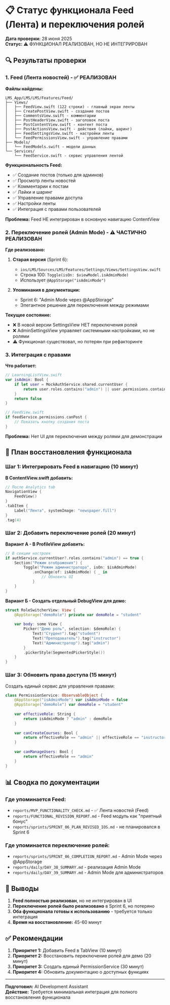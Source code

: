 # 📋 Статус функционала Feed (Лента) и переключения ролей

**Дата проверки:** 28 июня 2025  
**Статус:** ⚠️ ФУНКЦИОНАЛ РЕАЛИЗОВАН, НО НЕ ИНТЕГРИРОВАН

## 🔍 Результаты проверки

### 1. Feed (Лента новостей) - ✅ РЕАЛИЗОВАН

**Файлы найдены:**
```
LMS_App/LMS/LMS/Features/Feed/
├── Views/
│   ├── FeedView.swift (122 строки) - главный экран ленты
│   ├── CreatePostView.swift - создание постов
│   ├── CommentsView.swift - комментарии
│   ├── PostHeaderView.swift - заголовок поста
│   ├── PostContentView.swift - контент поста
│   ├── PostActionsView.swift - действия (лайки, шаринг)
│   ├── FeedSettingsView.swift - настройки ленты
│   └── FeedPermissionsView.swift - управление правами
├── Models/
│   └── FeedModels.swift - модели данных
└── Services/
    └── FeedService.swift - сервис управления лентой
```

**Функциональность Feed:**
- ✅ Создание постов (только для админов)
- ✅ Просмотр ленты новостей
- ✅ Комментарии к постам
- ✅ Лайки и шаринг
- ✅ Управление правами доступа
- ✅ Настройки ленты
- ✅ Интеграция с правами пользователей

**Проблема:** Feed НЕ интегрирован в основную навигацию ContentView

### 2. Переключение ролей (Admin Mode) - ⚠️ ЧАСТИЧНО РЕАЛИЗОВАН

**Где реализовано:**
1. **Старая версия** (Sprint 6):
   - `ios/LMS/Sources/LMS/Features/Settings/Views/SettingsView.swift`
   - Строка 100: `Toggle(isOn: $viewModel.isAdminMode)`
   - Использует `@AppStorage("isAdminMode")`

2. **Упоминания в документации:**
   - Sprint 6: "Admin Mode через @AppStorage"
   - Элегантное решение для переключения между режимами

**Текущее состояние:**
- ❌ В новой версии SettingsView НЕТ переключения ролей
- ❌ AdminSettingsView управляет системными настройками, но не ролями
- ⚠️ Функционал существовал, но потерян при рефакторинге

### 3. Интеграция с правами

**Что работает:**
```swift
// LearningListView.swift
var isAdmin: Bool {
    if let user = MockAuthService.shared.currentUser {
        return user.roles.contains("admin") || user.permissions.contains("manage_courses")
    }
    return false
}

// FeedView.swift
if feedService.permissions.canPost {
    // Показать кнопку создания поста
}
```

**Проблема:** Нет UI для переключения между ролями для демонстрации

## 🔧 План восстановления функционала

### Шаг 1: Интегрировать Feed в навигацию (10 минут)

**В ContentView.swift добавить:**
```swift
// После Analytics tab
NavigationView {
    FeedView()
}
.tabItem {
    Label("Лента", systemImage: "newspaper.fill")
}
.tag(4)
```

### Шаг 2: Добавить переключение ролей (20 минут)

**Вариант А - В ProfileView добавить:**
```swift
// В секции настроек
if authService.currentUser?.roles.contains("admin") == true {
    Section("Режим отображения") {
        Toggle("Режим администратора", isOn: $isAdminMode)
            .onChange(of: isAdminMode) { _ in
                // Обновить UI
            }
    }
}
```

**Вариант Б - Создать отдельный DebugView для демо:**
```swift
struct RoleSwitcherView: View {
    @AppStorage("demoRole") private var demoRole = "student"
    
    var body: some View {
        Picker("Демо роль", selection: $demoRole) {
            Text("Студент").tag("student")
            Text("Преподаватель").tag("instructor")
            Text("Администратор").tag("admin")
        }
        .pickerStyle(SegmentedPickerStyle())
    }
}
```

### Шаг 3: Обновить права доступа (15 минут)

Создать единый сервис для управления правами:
```swift
class PermissionService: ObservableObject {
    @AppStorage("isAdminMode") var isAdminMode = false
    @AppStorage("demoRole") var demoRole = "student"
    
    var effectiveRole: String {
        return isAdminMode ? "admin" : demoRole
    }
    
    var canCreateCourses: Bool {
        return effectiveRole == "admin" || effectiveRole == "instructor"
    }
    
    var canManageUsers: Bool {
        return effectiveRole == "admin"
    }
}
```

## 📊 Сводка по документации

### Где упоминается Feed:
- `reports/MVP_FUNCTIONALITY_CHECK.md` - ✅ Лента новостей (Feed)
- `reports/FUNCTIONAL_REVISION_REPORT.md` - Feed модуль как "приятный бонус"
- `reports/sprints/SPRINT_06_PLAN_REVISED_IOS.md` - не планировался в Sprint 6

### Где упоминается переключение ролей:
- `reports/sprints/SPRINT_06_COMPLETION_REPORT.md` - Admin Mode через @AppStorage
- `reports/daily/DAY_38_SUMMARY.md` - реализация Admin Mode
- `reports/daily/DAY_39_SUMMARY.md` - Admin Mode для администраторов

## 🎯 Выводы

1. **Feed полностью реализован**, но не интегрирован в UI
2. **Переключение ролей было реализовано** в Sprint 6, но потеряно
3. **Оба функционала готовы к использованию** - требуется только интеграция
4. **Время на восстановление:** 45-60 минут

## ✅ Рекомендации

1. **Приоритет 1:** Добавить Feed в TabView (10 минут)
2. **Приоритет 2:** Восстановить переключение ролей для демо (20 минут)
3. **Приоритет 3:** Создать единый PermissionService (30 минут)
4. **Приоритет 4:** Обновить документацию о доступных функциях

---

**Подготовил:** AI Development Assistant  
**Действие:** Требуется минимальная интеграция для полного восстановления функционала 